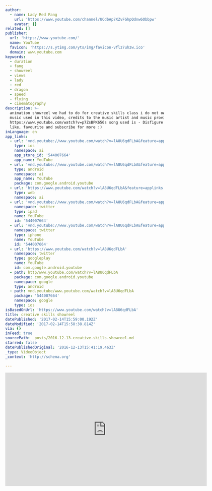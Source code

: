 ```yaml
---
author:
  - name: Lady Red Fang
    url: 'https://www.youtube.com/channel/UCdbAp7XZvFGhpQdnw6Obbpw'
    avatar: {}
related: []
publisher:
  url: 'https://www.youtube.com/'
  name: YouTube
  favicon: 'https://s.ytimg.com/yts/img/favicon-vflz7uhzw.ico'
  domain: www.youtube.com
keywords:
  - duration
  - fang
  - showreel
  - views
  - lady
  - red
  - dragon
  - speed
  - flying
  - cinematography
description: >-
  animation showreel we had to do for creative skills class i do not own the
  music used in this video, credits to the music artist and music provider
  https://www.youtube.com/watch?v=p7ZsBPK656s song used is - Disfigure - Blank
  like, favourite and subscribe for more :)
inLanguage: en
app_links:
  - url: 'vnd.youtube://www.youtube.com/watch?v=lA8U6qdFLbA&feature=applinks'
    type: ios
    namespace: ai
    app_store_id: '544007664'
    app_name: YouTube
  - url: 'vnd.youtube://www.youtube.com/watch?v=lA8U6qdFLbA&feature=applinks'
    type: android
    namespace: ai
    app_name: YouTube
    package: com.google.android.youtube
  - url: 'https://www.youtube.com/watch?v=lA8U6qdFLbA&feature=applinks'
    type: web
    namespace: ai
  - url: 'vnd.youtube://www.youtube.com/watch?v=lA8U6qdFLbA&feature=applinks'
    namespace: twitter
    type: ipad
    name: YouTube
    id: '544007664'
  - url: 'vnd.youtube://www.youtube.com/watch?v=lA8U6qdFLbA&feature=applinks'
    namespace: twitter
    type: iphone
    name: YouTube
    id: '544007664'
  - url: 'https://www.youtube.com/watch?v=lA8U6qdFLbA'
    namespace: twitter
    type: googleplay
    name: YouTube
    id: com.google.android.youtube
  - path: http/www.youtube.com/watch?v=lA8U6qdFLbA
    package: com.google.android.youtube
    namespace: google
    type: android
  - path: vnd.youtube/www.youtube.com/watch?v=lA8U6qdFLbA
    package: '544007664'
    namespace: google
    type: ios
isBasedOnUrl: 'https://www.youtube.com/watch?v=lA8U6qdFLbA'
title: creative skills showreel
datePublished: '2017-02-14T15:59:00.192Z'
dateModified: '2017-02-14T15:58:38.814Z'
via: {}
inFeed: true
sourcePath: _posts/2016-12-13-creative-skills-showreel.md
starred: false
datePublishedOriginal: '2016-12-13T15:41:19.463Z'
_type: VideoObject
_context: 'http://schema.org'

---
```

<iframe src="https://cdn.embedly.com/widgets/media.html?src=https%3A%2F%2Fwww.youtube.com%2Fembed%2FlA8U6qdFLbA%3Ffeature%3Doembed&amp;url=http%3A%2F%2Fwww.youtube.com%2Fwatch%3Fv%3DlA8U6qdFLbA&amp;image=https%3A%2F%2Fi.ytimg.com%2Fvi%2FlA8U6qdFLbA%2Fhqdefault.jpg&amp;key=b7d04c9b404c499eba89ee7072e1c4f7&amp;type=text%2Fhtml&amp;schema=youtube" width="640" height="360" scrolling="no" frameborder="0" allowfullscreen="" style=""></iframe>